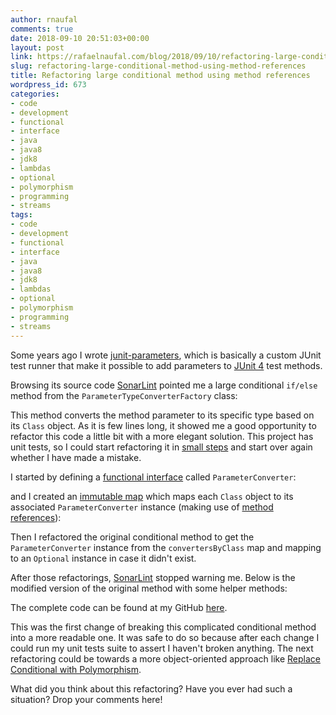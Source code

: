 ```yaml
---
author: rnaufal
comments: true
date: 2018-09-10 20:51:03+00:00
layout: post
link: https://rafaelnaufal.com/blog/2018/09/10/refactoring-large-conditional-method-using-method-references/
slug: refactoring-large-conditional-method-using-method-references
title: Refactoring large conditional method using method references
wordpress_id: 673
categories:
- code
- development
- functional
- interface
- java
- java8
- jdk8
- lambdas
- optional
- polymorphism
- programming
- streams
tags:
- code
- development
- functional
- interface
- java
- java8
- jdk8
- lambdas
- optional
- polymorphism
- programming
- streams
---
```


Some years ago I wrote [junit-parameters](https://github.com/rnaufal/junit-parameters/), which is basically a custom JUnit test runner that make it possible to add parameters to [JUnit 4](https://junit.org/junit4) test methods. 

Browsing its source code [SonarLint](https://www.sonarlint.org/intellij/) pointed me a large conditional `if/else` method from the `ParameterTypeConverterFactory` class:



This method converts the method parameter to its specific type based on its `Class` object. As it is few lines long, it showed me a good opportunity to refactor this code a little bit with a more elegant solution. This project has unit tests, so I could start refactoring it in [small steps](http://wiki.c2.com/?RefactoringInVerySmallSteps) and start over again whether I have made a mistake.

I started by defining a [functional interface](https://docs.oracle.com/javase/8/docs/api/java/lang/FunctionalInterface.html) called `ParameterConverter`:



and I created an [immutable map](https://google.github.io/guava/releases/23.0/api/docs/com/google/common/collect/ImmutableMap.html) which maps each `Class` object to its associated `ParameterConverter` instance (making use of [method references](https://docs.oracle.com/javase/tutorial/java/javaOO/methodreferences.html)): 



Then I refactored the original conditional method to get the `ParameterConverter` instance from the `convertersByClass` map and mapping to an `Optional` instance in case it didn't exist. 

After those refactorings, [SonarLint](https://www.sonarlint.org/intellij/) stopped warning me. Below is the modified version of the original method with some helper methods:



The complete code can be found at my GitHub [here](https://github.com/rnaufal/junit-parameters/blob/master/src/main/java/br/com/rnaufal/junit/parameters/statement/ParameterTypeConverterFactory.java). 

This was the first change of breaking this complicated conditional method into a more readable one. It was safe to do so because after each change I could run my unit tests suite to assert I haven't broken anything. The next refactoring could be towards a more object-oriented approach like [Replace Conditional with Polymorphism](https://refactoring.com/catalog/replaceConditionalWithPolymorphism.html).

What did you think about this refactoring? Have you ever had such a situation? Drop your comments here!
